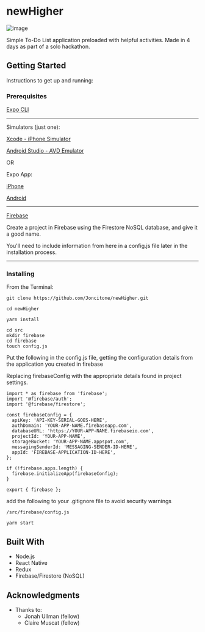 # newHigher

![image](https://joncitone.github.io/img/slides/project2-pic2.png)

Simple To-Do List application preloaded with helpful activities. Made in 4 days as part of a solo hackathon.

## Getting Started

Instructions to get up and running:

### Prerequisites

[Expo CLI](https://docs.expo.io/workflow/expo-cli/)

---

Simulators (just one):

[Xcode - iPhone Simulator](https://developer.apple.com/xcode/)

[Android Studio - AVD Emulator](https://developer.android.com/studio)

OR

Expo App:

[iPhone](https://apps.apple.com/us/app/expo-client/id982107779)

[Android](https://play.google.com/store/apps/details?id=host.exp.exponent)

---

[Firebase](https://console.firebase.google.com/u/0/)

Create a project in Firebase using the Firestore NoSQL database, and give it a good name.

You'll need to include information from here in a config.js file later in the installation process.

---

### Installing

From the Terminal:

```
git clone https://github.com/Joncitone/newHigher.git
```

```
cd newHigher
```

```
yarn install
```

```
cd src
mkdir firebase
cd firebase
touch config.js
```

Put the following in the config.js file, getting the configuration details from the application you created in firebase

Replacing firebaseConfig with the appropriate details found in project settings.

```
import * as firebase from 'firebase';
import '@firebase/auth';
import '@firebase/firestore';

const firebaseConfig = {
  apiKey: 'API-KEY-SERIAL-GOES-HERE',
  authDomain: 'YOUR-APP-NAME.firebaseapp.com',
  databaseURL: 'https://YOUR-APP-NAME.firebaseio.com',
  projectId: 'YOUR-APP-NAME',
  storageBucket: 'YOUR-APP-NAME.appspot.com',
  messagingSenderId: 'MESSAGING-SENDER-ID-HERE',
  appId: 'FIREBASE-APPLICATION-ID-HERE',
};

if (!firebase.apps.length) {
  firebase.initializeApp(firebaseConfig);
}

export { firebase };
```

add the following to your .gitignore file to avoid security warnings

```
/src/firebase/config.js
```

```
yarn start
```

## Built With

- Node.js
- React Native
- Redux
- Firebase/Firestore (NoSQL)

## Acknowledgments

- Thanks to:
  - Jonah Ullman (fellow)
  - Claire Muscat (fellow)
